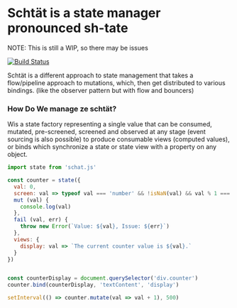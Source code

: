 # Schtät is a state manager pronounced sh-tate
NOTE: This is still a WIP, so there may be issues

[![Build Status](https://travis-ci.org/SaulDoesCode/schtat.svg?branch=master)](https://travis-ci.org/SaulDoesCode/schtat)

Schtät is a different approach to state management
that takes a flow/pipeline approach to mutations,
which, then get distributed to various bindings.
(like the observer pattern but with flow and bouncers)

### How Do We manage ze schtät?
Wis a state factory representing a single value
that can be consumed, mutated, pre-screened, screened and observed at any stage
(event sourcing is also possible) to produce consumable views (computed values),
or binds which synchronize a state or state view with a property on any object.

```js
import state from 'schat.js'

const counter = state({
  val: 0,
  screen: val => typeof val === 'number' && !isNaN(val) && val % 1 === 0,
  mut (val) {
    console.log(val)
  },
  fail (val, err) {
    throw new Error(`Value: ${val}, Issue: ${err}`)
  },
  views: {
    display: val => `The current counter value is ${val}.`
  }
})


const counterDisplay = document.querySelector('div.counter')
counter.bind(counterDisplay, 'textContent', 'display')

setInterval(() => counter.mutate(val => val + 1), 500)
```
